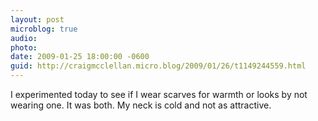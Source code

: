 ```yaml
---
layout: post
microblog: true
audio: 
photo: 
date: 2009-01-25 18:00:00 -0600
guid: http://craigmcclellan.micro.blog/2009/01/26/t1149244559.html
---
```

I experimented today to see if I wear scarves for warmth or looks by not wearing one. It was both.  My neck is cold and not as attractive.
